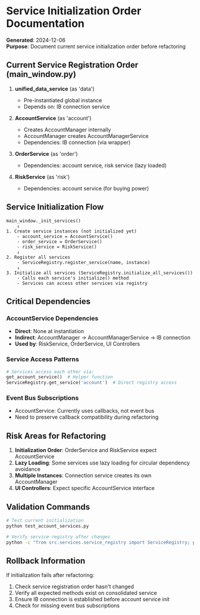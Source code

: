 # Service Initialization Order Documentation

**Generated**: 2024-12-06  
**Purpose**: Document current service initialization order before refactoring

## Current Service Registration Order (main_window.py)

1. **unified_data_service** (as 'data')
   - Pre-instantiated global instance
   - Depends on: IB connection service
   
2. **AccountService** (as 'account')
   - Creates AccountManager internally
   - AccountManager creates AccountManagerService
   - Dependencies: IB connection (via wrapper)
   
3. **OrderService** (as 'order')
   - Dependencies: account service, risk service (lazy loaded)
   
4. **RiskService** (as 'risk')
   - Dependencies: account service (for buying power)

## Service Initialization Flow

```
main_window._init_services()
    ↓
1. Create service instances (not initialized yet)
    - account_service = AccountService()
    - order_service = OrderService()  
    - risk_service = RiskService()
    ↓
2. Register all services
    - ServiceRegistry.register_service(name, instance)
    ↓
3. Initialize all services (ServiceRegistry.initialize_all_services())
    - Calls each service's initialize() method
    - Services can access other services via registry
```

## Critical Dependencies

### AccountService Dependencies
- **Direct**: None at instantiation
- **Indirect**: AccountManager → AccountManagerService → IB connection
- **Used by**: RiskService, OrderService, UI Controllers

### Service Access Patterns
```python
# Services access each other via:
get_account_service()  # Helper function
ServiceRegistry.get_service('account')  # Direct registry access
```

### Event Bus Subscriptions
- AccountService: Currently uses callbacks, not event bus
- Need to preserve callback compatibility during refactoring

## Risk Areas for Refactoring

1. **Initialization Order**: OrderService and RiskService expect AccountService
2. **Lazy Loading**: Some services use lazy loading for circular dependency avoidance
3. **Multiple Instances**: Connection service creates its own AccountManager
4. **UI Controllers**: Expect specific AccountService interface

## Validation Commands

```bash
# Test current initialization
python test_account_services.py

# Verify service registry after changes
python -c "from src.services.service_registry import ServiceRegistry; print(ServiceRegistry()._services.keys())"
```

## Rollback Information

If initialization fails after refactoring:
1. Check service registration order hasn't changed
2. Verify all expected methods exist on consolidated service
3. Ensure IB connection is established before account service init
4. Check for missing event bus subscriptions